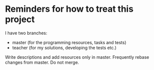 # Reminders for how to treat this project

I have two branches:
- master (for the programming resources, tasks and tests)
- teacher (for my solutions, developing the tests etc.)

Write descriptions and add resources only in master.
Frequently rebase changes from master. Do not merge.